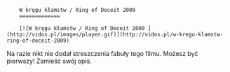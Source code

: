 
        W kręgu kłamstw / Ring of Deceit 2009 
        =============
        
        [![W kręgu kłamstw / Ring of Deceit 2009 ](http://vidos.pl/images/player.gif)](http://vidos.pl/w-kregu-klamstw-ring-of-deceit-2009)
        
        
 Na razie nikt nie dodał streszczenia fabuły tego filmu. Możesz być pierwszy! Zamieść swój opis.
    